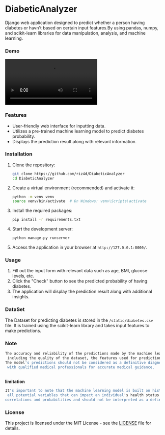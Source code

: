 # DiabeticAnalyzer

Django web application designed to predict whether a person having diabetes or havn't based on certain input features.By using pandas, numpy, and scikit-learn libraries for data manipulation, analysis, and machine learning.

### Demo
![Demo](/Demo/Diabeticanalyzer.mp4)
### Features

- User-friendly web interface for inputting data.
- Utilizes a pre-trained machine learning model to predict diabetes probability.
- Displays the prediction result along with relevant information.

### Installation

1. Clone the repository:

   ```bash
   git clone https://github.com/riz4d/DiabeticAnalyzer
   cd DiabeticAnalyzer
   ```

2. Create a virtual environment (recommended) and activate it:

   ```bash
   python -m venv venv
   source venv/bin/activate  # On Windows: venv\Scripts\activate
   ```

3. Install the required packages:

   ```bash
   pip install -r requirements.txt
   ```

4. Start the development server:

   ```bash
   python manage.py runserver
   ```

5. Access the application in your browser at `http://127.0.0.1:8000/`.

### Usage

1. Fill out the input form with relevant data such as age, BMI, glucose levels, etc.
2. Click the "Check" button to see the predicted probability of having diabetes.
3. The application will display the prediction result along with additional insights.

### DataSet

The Dataset for predicting diabetes is stored in the `/static/diabetes.csv` file. It is trained using the scikit-learn library and takes input features to make predictions.

### Note

```bash
The accuracy and reliability of the predictions made by the machine learning model are subject to various factors,
 including the quality of the dataset, the features used for prediction, and the limitations of the model itself.
The model's predictions should not be considered as a definitive diagnosis, and users are strongly advised to consult
 with qualified medical professionals for accurate medical guidance.
```
<br><b>limitation</b>
```bash
It's important to note that the machine learning model is built on historical data and patterns and may not encompass
 all potential variables that can impact an individual's health status. The model's predictions are based on statistical
correlations and probabilities and should not be interpreted as a definitive diagnosis

```
### License

This project is licensed under the MIT License - see the [LICENSE](LICENSE) file for details.

